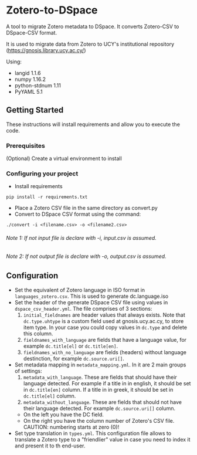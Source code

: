 # Zotero-to-DSpace
A tool to migrate Zotero metadata to DSpace. It converts Zotero-CSV to DSpace-CSV format. 

It is used to migrate data from Zotero to UCY's institutional repository (https://gnosis.library.ucy.ac.cy/)


Using:
- langid 1.1.6
- numpy 1.16.2
- python-stdnum 1.11
- PyYAML 5.1

## Getting Started

These instructions will install requirements and allow you to execute the code.

### Prerequisites
(Optional) Create a virtual environment to install

### Configuring your project

- Install requirements
```
pip install -r requirements.txt
```
- Place a Zotero CSV file in the same directory as convert.py
- Convert to DSpace CSV format using the command:
```
./convert -i <filename.csv> -o <filename2.csv>
```
###### Note 1: If not input file is declare with -i, input.csv is assumed.
###### Note 2: If not output file is declare with -o, output.csv is assumed.

## Configuration
- Set the equivalent of Zotero language in ISO format in ```languages_zotero.csv```. This is used to generate dc.language.iso
- Set the header of the generate DSpace CSV file using values in ```dspace_csv_header.yml```.
The file comprises of 3 sections:
    1. ```initial_fieldnames``` are header values that always exists. Note that ```dc.type.uhtype``` is a custom field used at gnosis.ucy.ac.cy, to store item type. In your case you could copy values in ```dc.type``` and delete this column.
    2. ```fieldnames_with_language``` are fields that have a language value, for example ```dc.title[el]``` or ```dc.title[en]```.
    3. ```fieldnames_with_no_language``` are fields (headers) without language destinction, for example ```dc.source.uri[]```.
- Set metadata mapping in ```metadata_mapping.yml```. In it are 2 main groups of settings:
    1. ```metadata_with_language```. These are fields that should have their language detected. For example if a title in in english, it should be set in ```dc.title[en]``` column. If a title in in greek, it should be set in ```dc.title[el]``` column.
    2. ```metadata_without_language```. These are fields that should not have their language detected. For example ```dc.source.uri[]``` column.    
    - On the left you have the DC field.
    - On the right you have the column number of Zotero's CSV file. CAUTION: numbering starts at zero (0)!
- Set type translation in ```types.yml```. This configuration file allows to translate a Zotero type to a "friendlier" value in case you need to index it and present it to th end-user.